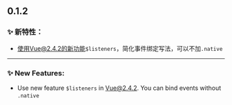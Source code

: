 ## 0.1.2

### ✨ 新特性：
- 使用Vue@2.4.2的新功能`$listeners`，简化事件绑定写法，可以不加`.native`

------

### ✨ New Features:
- Use new feature `$listeners` in Vue@2.4.2. You can bind events without `.native`
